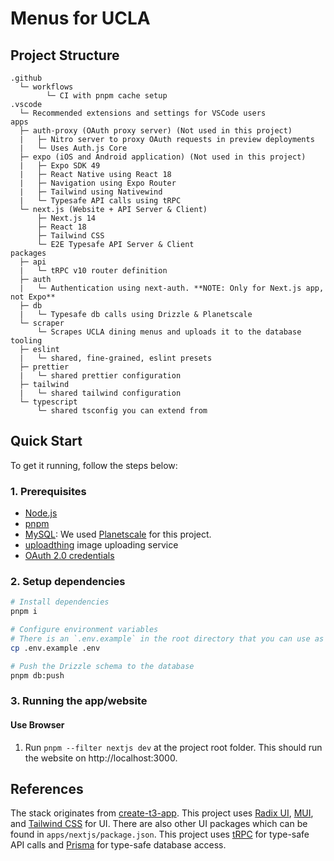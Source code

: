 # Menus for UCLA

## Project Structure

```text
.github
  └─ workflows
        └─ CI with pnpm cache setup
.vscode
  └─ Recommended extensions and settings for VSCode users
apps
  ├─ auth-proxy (OAuth proxy server) (Not used in this project)
  |   ├─ Nitro server to proxy OAuth requests in preview deployments
  |   └─ Uses Auth.js Core
  ├─ expo (iOS and Android application) (Not used in this project)
  |   ├─ Expo SDK 49
  |   ├─ React Native using React 18
  |   ├─ Navigation using Expo Router
  |   ├─ Tailwind using Nativewind
  |   └─ Typesafe API calls using tRPC
  └─ next.js (Website + API Server & Client)
      ├─ Next.js 14
      ├─ React 18
      ├─ Tailwind CSS
      └─ E2E Typesafe API Server & Client
packages
  ├─ api
  |   └─ tRPC v10 router definition
  ├─ auth
  |   └─ Authentication using next-auth. **NOTE: Only for Next.js app, not Expo**
  ├─ db
  |   └─ Typesafe db calls using Drizzle & Planetscale
  └─ scraper
      └─ Scrapes UCLA dining menus and uploads it to the database
tooling
  ├─ eslint
  |   └─ shared, fine-grained, eslint presets
  ├─ prettier
  |   └─ shared prettier configuration
  ├─ tailwind
  |   └─ shared tailwind configuration
  └─ typescript
      └─ shared tsconfig you can extend from
```
## Quick Start

To get it running, follow the steps below:

### 1. Prerequisites

- [Node.js](https://nodejs.org/en)
- [pnpm](https://pnpm.io)
- [MySQL](https://www.mysql.com/): We used [Planetscale](https://planetscale.com) for this project.
- [uploadthing](https://uploadthing.com/) image uploading service
- [OAuth 2.0 credentials](https://console.developers.google.com/apis/credentials)

### 2. Setup dependencies

```bash
# Install dependencies
pnpm i

# Configure environment variables
# There is an `.env.example` in the root directory that you can use as a template.
cp .env.example .env

# Push the Drizzle schema to the database
pnpm db:push
```

### 3. Running the app/website

#### Use Browser

1. Run `pnpm --filter nextjs dev` at the project root folder. This should run the website on http://localhost:3000.

## References

The stack originates from [create-t3-app](https://github.com/t3-oss/create-t3-app).
This project uses [Radix UI](https://www.radix-ui.com/), [MUI](https://mui.com/), and [Tailwind CSS](https://tailwindcss.com/) for UI. There are also other UI packages which can be found in `apps/nextjs/package.json`. 
This project uses [tRPC](https://trpc.io) for type-safe API calls and [Prisma](https://www.prisma.io/) for type-safe database access.